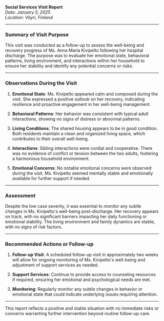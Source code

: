 

**Social Services Visit Report**  
*Date: January 5, 2025*  
*Location: Vöyri, Finland*  

---

### **Summary of Visit Purpose**

This visit was conducted as a follow-up to assess the well-being and recovery progress of Ms. Anna Maria Kivipelto following her hospital discharge. The purpose was to evaluate her emotional state, behavioral patterns, living environment, and interactions within her household to ensure her stability and identify any potential concerns or risks.

---

### **Observations During the Visit**

1. **Emotional State**: Ms. Kivipelto appeared calm and composed during the visit. She expressed a positive outlook on her recovery, indicating resilience and proactive engagement in her well-being management.
   
2. **Behavioral Patterns**: Her behavior was consistent with typical adult interactions, showing no signs of distress or abnormal patterns.

3. **Living Conditions**: The shared housing appears to be in good condition. Both residents maintain a clean and organized living space, which contributes to their overall well-being.

4. **Interactions**: Sibling interactions were cordial and cooperative. There was no evidence of conflict or tension between the two adults, fostering a harmonious household environment.

5. **Emotional Concerns**: No notable emotional concerns were observed during the visit. Ms. Kivipelto seemed mentally stable and emotionally available for further support if needed.

---

### **Assessment**

Despite the low case severity, it was essential to monitor any subtle changes in Ms. Kivipelto's well-being post-discharge. Her recovery appears on track, with no significant barriers impacting her daily functioning or emotional stability. The living environment and family dynamics are stable, with no signs of risk factors.

---

### **Recommended Actions or Follow-up**

1. **Follow-up Visit**: A scheduled follow-up visit in approximately two weeks will allow for ongoing monitoring of Ms. Kivipelto's well-being and adjustment of support services as needed.

2. **Support Services**: Continue to provide access to counseling resources if required, ensuring her emotional and psychological needs are met.

3. **Monitoring**: Regularly monitor any subtle changes in behavior or emotional state that could indicate underlying issues requiring attention.

---

This report reflects a positive and stable situation with no immediate risks or concerns warranting further intervention beyond routine follow-up care.